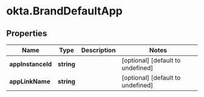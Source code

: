 # okta.BrandDefaultApp

## Properties

Name | Type | Description | Notes
------------ | ------------- | ------------- | -------------
**appInstanceId** | **string** |  | [optional] [default to undefined]
**appLinkName** | **string** |  | [optional] [default to undefined]

